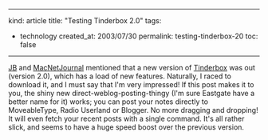 -----
kind: article
title: "Testing Tinderbox 2.0"
tags:
- technology
created_at: 2003/07/30
permalink: testing-tinderbox-20
toc: false
-----

<p><a href="http://greynotebook.typepad.com/grey/2003/07/posting_from_ti.html"  title="08#: The Grey Notebook">JB</a> and <a href="http://www.whiterabbits.com/MacNetJournal/#note_1470"  title="MacNetJournal">MacNetJournal</a> mentioned that a new version of <a href="http://www.eastgate.com/Tinderbox/Tinderbox2.html"  title="Tinderbox 2.0">Tinderbox</a> was out (version 2.0), which has a load of new features. Naturally, I raced to download it, and I must say that I'm very impressed! If this post makes it to you, the shiny new direct-weblog-posting-thingy (I'm sure Eastgate have a better name for it) works; you can post your notes directly to MoveableType, Radio Userland or Blogger. No more dragging and dropping! It will even fetch your recent posts with a single command. It's all rather slick, and seems to have a huge speed boost over the previous version.</p>


